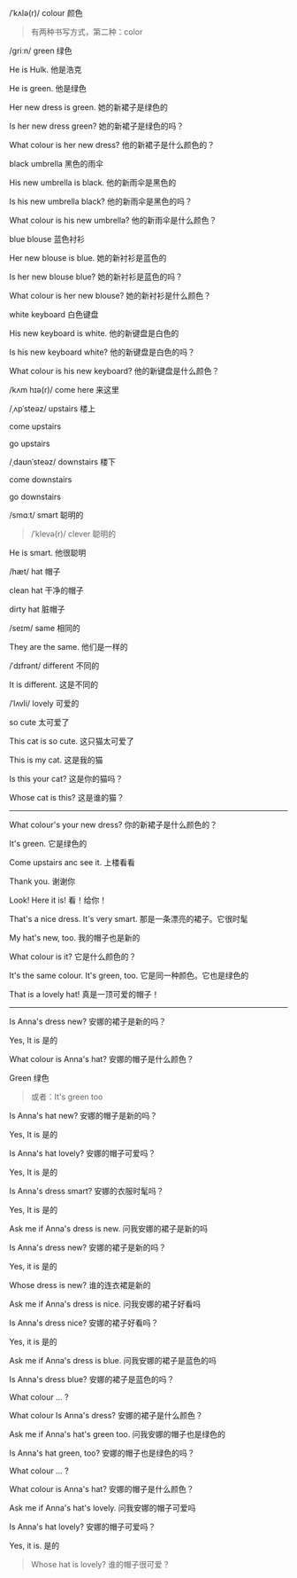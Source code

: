 /ˈkʌlə(r)/	colour	颜色

> 有两种书写方式，第二种：color



/ɡriːn/	green	绿色

He is Hulk.	他是浩克

He is green.	他是绿色



Her new dress is green.	她的新裙子是绿色的

Is her new dress green?	她的新裙子是绿色的吗？

What colour is her new dress?	他的新裙子是什么颜色的？



black umbrella	黑色的雨伞

His new umbrella is black.	他的新雨伞是黑色的

Is his new umbrella black?	他的新雨伞是黑色的吗？

What colour is his new umbrella?	他的新雨伞是什么颜色？



blue blouse	蓝色衬衫

Her new blouse is blue.	她的新衬衫是蓝色的

Is her new blouse blue?	她的新衬衫是蓝色的吗？

What colour is her new blouse?	她的新衬衫是什么颜色？



white keyboard	白色键盘

His new keyboard is white.	他的新键盘是白色的

Is his new keyboard white?	他的新键盘是白色的吗？

What colour is his new keyboard?	他的新键盘是什么颜色？



/kʌm hɪə(r)/	come here	来这里



/ˌʌpˈsteəz/	upstairs	楼上

come upstairs

go upstairs



/ˌdaʊnˈsteəz/	downstairs	楼下

come downstairs

go downstairs



/smɑːt/	smart	聪明的

> /ˈklevə(r)/	clever	聪明的

He is smart.	他很聪明



/hæt/	hat	帽子

clean hat	干净的帽子

dirty  hat	脏帽子



/seɪm/	same	相同的

They are the same.	他们是一样的



/ˈdɪfrənt/	different	不同的

It is different.	这是不同的



/ˈlʌvli/	lovely	可爱的

so cute	太可爱了

This cat is so cute.	这只猫太可爱了

This is my cat.	这是我的猫

Is this your cat?	这是你的猫吗？

Whose cat is this?	这是谁的猫？

------



What colour's your new dress?	你的新裙子是什么颜色的？

It's green.	它是绿色的

Come upstairs anc see it.	上楼看看

Thank you.	谢谢你

Look! Here it is!	看！给你！

That's a nice dress. It's very smart.	那是一条漂亮的裙子。它很时髦

My hat's new, too.	我的帽子也是新的

What colour is it?	它是什么颜色的？

It's the same colour. It's green, too.	它是同一种颜色。它也是绿色的

That is a lovely hat!	真是一顶可爱的帽子！

------



Is Anna's dress new?	安娜的裙子是新的吗？

Yes, It is	是的



What colour is Anna's hat?	安娜的帽子是什么颜色？

Green	绿色

> 或者：It's green too



Is Anna's hat new?	安娜的帽子是新的吗？

Yes, It is	是的



Is Anna's hat lovely?	安娜的帽子可爱吗？

Yes, It is	是的



Is Anna's dress smart?	安娜的衣服时髦吗？

Yes, It is	是的



Ask me if Anna's dress is new.	问我安娜的裙子是新的吗

Is Anna's dress new?	安娜的裙子是新的吗？

Yes, it is	是的

 Whose dress is new?	谁的连衣裙是新的



Ask me if Anna's dress is nice.	问我安娜的裙子好看吗

Is Anna's dress nice?	安娜的裙子好看吗？

Yes, it is	是的



Ask me if Anna's dress is blue.	问我安娜的裙子是蓝色的吗

Is Anna's dress blue?	安娜的裙子是蓝色的吗？

What colour ... ?

What colour Is Anna's dress?	安娜的裙子是什么颜色？



Ask me if Anna's hat's green too.	问我安娜的帽子也是绿色的

Is Anna's hat green, too?	安娜的帽子也是绿色的吗？

What colour ... ?

What colour is Anna's hat?	安娜的帽子是什么颜色？



Ask me if Anna's hat's lovely.	问我安娜的帽子可爱吗

Is Anna's hat lovely?	安娜的帽子可爱吗？

Yes, it is.	是的

> Whose hat is lovely?	谁的帽子很可爱？